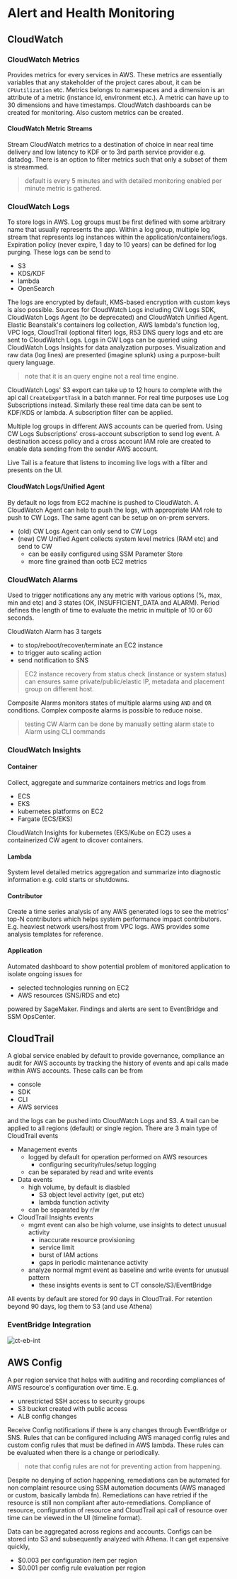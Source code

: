# Alert and Health Monitoring

## CloudWatch

### CloudWatch Metrics

Provides metrics for every services in AWS. These metrics are essentially
variables that any stakeholder of the project cares about, it can be
`CPUutilization` etc. Metrics belongs to namespaces and a dimension is an
attribute of a metric (instance id, environment etc.). A metric can have up to
30 dimensions and have timestamps. CloudWatch dashboards can be created for
monitoring. Also custom metrics can be created.

#### CloudWatch Metric Streams

Stream CloudWatch metrics to a destination of choice in near real time delivery
and low latency to KDF or to 3rd parth service provider e.g. datadog. There is
an option to filter metrics such that only a subset of them is streammed.

> default is every 5 minutes and with detailed monitoring enabled per minute
> metric is gathered.

### CloudWatch Logs

To store logs in AWS. Log groups must be first defined with some arbitrary name
that usually represents the app. Within a log group, multiple log stream that
represents log instances within the application/containers/logs. Expiration
policy (never expire, 1 day to 10 years) can be defined for log purging. These
logs can be send to

- S3
- KDS/KDF
- lambda
- OpenSearch

The logs are encrypted by default, KMS-based encryption with custom keys is
also possible. Sources for CloudWatch Logs including CW Logs SDK, CloudWatch
Logs Agent (to be deprecated) and CloudWatch Unified Agent. Elastic Beanstalk's
containers log collection, AWS lambda's function log, VPC logs, CloudTrail
(optional filter) logs, R53 DNS query logs and etc are sent to CloudWatch Logs.
Logs in CW Logs can be queried using CloudWatch Logs Insights for data
analyzation purposes. Visualization and raw data (log lines) are presented
(imagine splunk) using a purpose-built query language.

> note that it is an query engine not a real time engine.

CloudWatch Logs' S3 export can take up to 12 hours to complete with the api
call `CreateExportTask` in a batch manner. For real time purposes use Log
Subscriptions instead. Similarly these real time data can be sent to KDF/KDS or
lambda. A subscription filter can be applied.

Multiple log groups in different AWS accounts can be queried from. Using CW
Logs Subscriptions' cross-account subscription to send log event. A destination
access policy  and a cross account IAM role are created to enable data sending
from the sender AWS account.

Live Tail is a feature that listens to incoming live logs with a filter and
presents on the UI.

#### CloudWatch Logs/Unified Agent

By default no logs from EC2 machine is pushed to CloudWatch. A CloudWatch Agent
can help to push the logs, with appropriate IAM role to push to CW Logs. The
same agent can be setup on on-prem servers.

- (old) CW Logs Agent can only send to CW Logs
- (new) CW Unified Agent collects system level metrics (RAM etc) and send to CW
  - can be easily configured using SSM Parameter Store
  - more fine grained than ootb EC2 metrics

### CloudWatch Alarms

Used to trigger notifications any any metric with various options (%, max, min
and etc) and 3 states (OK, INSUFFICIENT_DATA and ALARM). Period defines the
length of time to evaluate the metric in multiple of 10 or 60 seconds.

CloudWatch Alarm has 3 targets

- to stop/reboot/recover/terminate an EC2 instance
- to trigger auto scaling action
- send notification to SNS

> EC2 instance recovery from status check (instance or system status) can
> ensures same private/public/elastic IP, metadata and placement group on
> different host.

Composite Alarms monitors states of multiple alarms using `AND` and `OR`
conditions. Complex composite alarms is possible to reduce noise.

> testing CW Alarm can be done by manually setting alarm state to Alarm using
> CLI commands

### CloudWatch Insights

#### Container

Collect, aggregate and summarize containers metrics and logs from

- ECS
- EKS
- kubernetes platforms on EC2
- Fargate (ECS/EKS)

CloudWatch Insights for kubernetes (EKS/Kube on EC2) uses a containerized CW
agent to dicover containers.

#### Lambda

System level detailed metrics aggregation and summarize into diagnostic
information e.g. cold starts or shutdowns.

#### Contributor

Create a time series analysis of any AWS generated logs to see the metrics'
top-N contributors which helps system performance impact contributors. E.g.
heaviest network users/host from VPC logs. AWS provides some analysis
templates for reference.

#### Application

Automated dashboard to show potential problem of monitored application to
isolate ongoing issues for

- selected technologies running on EC2
- AWS resources (SNS/RDS and etc)

powered by SageMaker. Findings and alerts are sent to EventBridge and SSM
OpsCenter.

## CloudTrail

A global service enabled by default to provide governance, compliance an audit
for AWS accounts by tracking the history of events and api calls made within
AWS accounts. These calls can be from

- console
- SDK
- CLI
- AWS services

and the logs can be pushed into CloudWatch Logs and S3. A trail can be applied
to all regions (default) or single region. There are 3 main type of CloudTrail
events

- Management events
  - logged by default for operation performed on AWS resources
    - configuring security/rules/setup logging
  - can be separated by read and write events
- Data events
  - high volume, by default is diasbled
    - S3 object level activity (get, put etc)
    - lambda function activity
  - can be separated by r/w
- CloudTrail Insights events
  - mgmt event can also be high volume, use insights to detect unusual activity
    - inaccurate resource provisioning
    - service limit
    - burst of IAM actions
    - gaps in periodic maintenance activity
  - analyze normal mgmt event as baseline and write events for unusual pattern
    - these insights events is sent to CT console/S3/EventBridge

All events by default are stored for 90 days in CloudTrail. For retention
beyond 90 days, log them to S3 (and use Athena)

### EventBridge Integration

![ct-eb-int](ct-eb-int.PNG)

## AWS Config

A per region service that helps with auditing and recording compliances of AWS
resource's configuration over time. E.g.

- unrestricted SSH access to security groups
- S3 bucket created with public access
- ALB config changes

Receive Config notifications if there is any changes through EventBridge or
SNS. Rules that can be configured including AWS managed config rules and custom
config rules that must be defined in AWS lambda. These rules can be evaluated
when there is a change or periodically.

> note that config rules are not for preventing action from happening.

Despite no denying of action happening, remediations can be automated for non
complaint resource using SSM automation documents (AWS managed or custom,
basically lambda fn). Remediations can have retried if the resource is still
non compliant after auto-remediations. Compliance of resource, configuration of
resource and CloudTrail api call of resource over time can be viewed in the UI
(timeline format).

Data can be aggregated across regions and accounts. Configs can be stored into
S3 and subsequently analyzed with Athena. It can get expensive quickly,

- $0.003 per configuration item per region
- $0.001 per config rule evaluation per region
